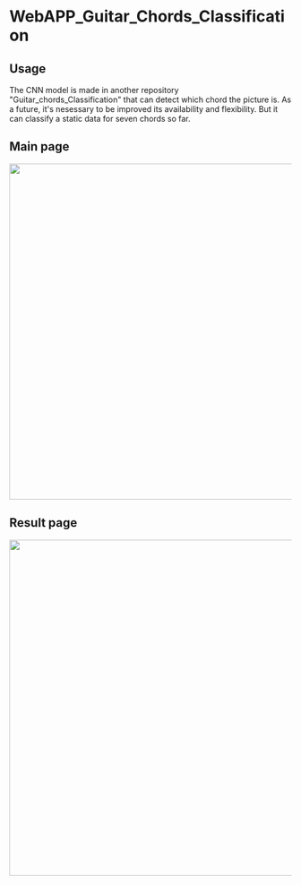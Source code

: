 # WebAPP_Guitar_Chords_Classification

## Usage
The CNN model is made in another repository "Guitar_chords_Classification" that can detect which chord the picture is.
As a future, it's nesessary to be improved its availability and flexibility. But it can classify a static data for seven chords so far.

## Main page
<img src="https://github.com/RyunosukeIchiyasu/WebAPP_Guitar_Chords_Classification/blob/master/pics/index.jpg" width="600">

## Result page
<img src="https://github.com/RyunosukeIchiyasu/WebAPP_Guitar_Chords_Classification/blob/master/pics/result.jpg" width="600">
